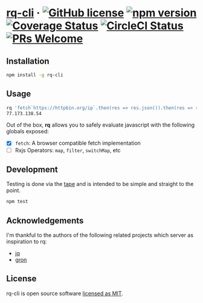 # [rq-cli](https://github.com/reaktivo/rq-cli/) &middot; [![GitHub license](https://img.shields.io/badge/license-MIT-blue.svg)](https://github.com/reaktivo/rq-cli/blob/master/LICENSE) [![npm version](https://img.shields.io/npm/v/rq-cli.svg?style=flat)](https://www.npmjs.com/package/rq-cli) [![Coverage Status](https://img.shields.io/coveralls/reaktivo/rq-cli/master.svg?style=flat)](https://coveralls.io/github/reaktivo/rq-cli?branch=master) [![CircleCI Status](https://circleci.com/gh/reaktivo/rq-cli.svg?style=shield&circle-token=:circle-token)](https://circleci.com/gh/reaktivo/rq-cli) [![PRs Welcome](https://img.shields.io/badge/PRs-welcome-brightgreen.svg)](https://github.com/reaktivo/rq-cli/compare)

## Installation

```sh
npm install -g rq-cli
```

## Usage

```sh
rq 'fetch`https://httpbin.org/ip`.then(res => res.json()).then(res => res.origin)'
77.173.138.54
```

Out of the box, **rq** allows you to safely evaluate
javascript with the following globals exposed:

* [x] `fetch`: A browser compatible fetch implementation
* [ ] Rxjs Operators: `map`, `filter`, `switchMap`, etc

## Development

Testing is done via the [tape](https://github.com/substack/tape) and
is intended to be simple and straight to the point.

```sh
npm test
```

## Acknowledgements

I'm thankful to the authors of the following related projects which server as inspiration to rq:

* [jq](https://stedolan.github.io/jq/)
* [gron](https://github.com/tomnomnom/gron)

## License

rq-cli is open source software [licensed as MIT](https://github.com/reaktivo/rq-cli/blob/master/LICENSE).
